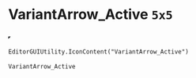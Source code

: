 # VariantArrow_Active `5x5`
<img src="/img/VariantArrow_Active.png" width=5 height=5>

``` CSharp
EditorGUIUtility.IconContent("VariantArrow_Active")
```
```
VariantArrow_Active
```
